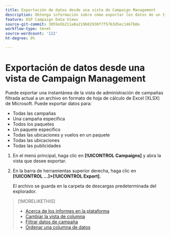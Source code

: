 ```yaml
---
title: Exportación de datos desde una vista de Campaign Management
description: Obtenga información sobre cómo exportar los datos de un tipo cualquiera de vista de administración de campañas a un archivo de hoja de cálculo.
feature: DSP Campaign Data Views
source-git-commit: 3059a5b211a8a219b02930f7f5763d5ec1467b8e
workflow-type: tm+mt
source-wordcount: '122'
ht-degree: 0%

---
```


# Exportación de datos desde una vista de Campaign Management

Puede exportar una instantánea de la vista de administración de campañas filtrada actual a un archivo en formato de hoja de cálculo de Excel (XLSX) de Microsoft. Puede exportar datos para:

* Todas las campañas
* Una campaña específica
* Todos los paquetes
* Un paquete específico
* Todas las ubicaciones y vuelos en un paquete
* Todas las ubicaciones
* Todas las publicidades

1. En el menú principal, haga clic en **[!UICONTROL Campaigns]** y abra la vista que desee exportar.

1. En la barra de herramientas superior derecha, haga clic en  **[!UICONTROL ...]>[!UICONTROL Export]**.

   El archivo se guarda en la carpeta de descargas predeterminada del explorador.

>[!MORELIKETHIS]
>
>* [Acerca de los informes en la plataforma](campaign-reports-about.md)
>* [Cambiar la vista de columna](column-view-change.md)
>* [Filtrar datos de campaña](campaign-data-filter.md)
>* [Ordenar una columna de datos](campaign-data-sort.md)

